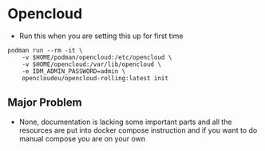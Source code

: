 # Opencloud
- Run this when you are setting this up for first time
```
podman run --rm -it \
    -v $HOME/podman/opencloud:/etc/opencloud \
    -v $HOME/opencloud:/var/lib/opencloud \
    -e IDM_ADMIN_PASSWORD=admin \
    opencloudeu/opencloud-rolling:latest init
```



## Major Problem
- None, documentation is lacking some important parts and all the resources are put into docker compose instruction and if you want to do manual compose you are on your own 
